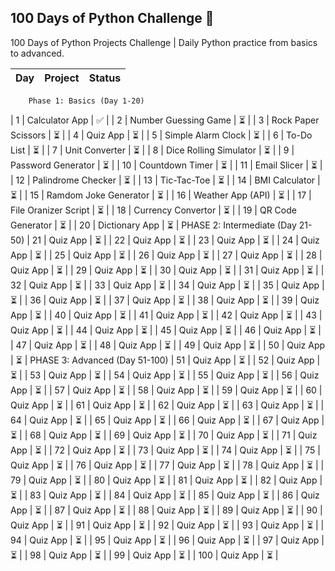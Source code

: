 ## 100 Days of Python Challenge 🚀
100 Days of Python Projects Challenge | Daily Python practice from basics to advanced.

| Day | Project | Status |
|-----|----------|--------|
        Phase 1: Basics (Day 1-20)
| 1   | Calculator App | ✅ |
| 2   | Number Guessing Game | ⏳ |
| 3   | Rock Paper Scissors | ⏳ |
| 4   | Quiz App | ⏳ |
| 5   | Simple Alarm Clock | ⏳ |
| 6   | To-Do List | ⏳ |
| 7   | Unit Converter | ⏳ |
| 8   | Dice Rolling Simulator | ⏳ |
| 9   | Password Generator | ⏳ |
| 10  | Countdown Timer | ⏳ |
| 11  | Email Slicer | ⏳ |
| 12  | Palindrome Checker | ⏳ |
| 13  | Tic-Tac-Toe | ⏳ |
| 14  | BMI Calculator | ⏳ |
| 15  | Ramdom Joke Generator | ⏳ |
| 16  | Weather App (API) | ⏳ |
| 17  | File Oranizer Script | ⏳ |
| 18  | Currency Convertor | ⏳ |
| 19  | QR Code Generator | ⏳ |
| 20  | Dictionary App | ⏳ |
        PHASE 2: Intermediate (Day 21-50)
| 21  | Quiz App | ⏳ |
| 22  | Quiz App | ⏳ |
| 23  | Quiz App | ⏳ |
| 24  | Quiz App | ⏳ |
| 25  | Quiz App | ⏳ |
| 26  | Quiz App | ⏳ |
| 27  | Quiz App | ⏳ |
| 28  | Quiz App | ⏳ |
| 29  | Quiz App | ⏳ |
| 30  | Quiz App | ⏳ |
| 31  | Quiz App | ⏳ |
| 32  | Quiz App | ⏳ |
| 33  | Quiz App | ⏳ |
| 34  | Quiz App | ⏳ |
| 35  | Quiz App | ⏳ |
| 36  | Quiz App | ⏳ |
| 37  | Quiz App | ⏳ |
| 38  | Quiz App | ⏳ |
| 39  | Quiz App | ⏳ |
| 40  | Quiz App | ⏳ |
| 41  | Quiz App | ⏳ |
| 42  | Quiz App | ⏳ |
| 43  | Quiz App | ⏳ |
| 44  | Quiz App | ⏳ |
| 45  | Quiz App | ⏳ |
| 46  | Quiz App | ⏳ |
| 47  | Quiz App | ⏳ |
| 48  | Quiz App | ⏳ |
| 49  | Quiz App | ⏳ |
| 50  | Quiz App | ⏳ |
        PHASE 3: Advanced (Day 51-100)
| 51  | Quiz App | ⏳ |
| 52  | Quiz App | ⏳ |
| 53  | Quiz App | ⏳ |
| 54  | Quiz App | ⏳ |
| 55  | Quiz App | ⏳ |
| 56  | Quiz App | ⏳ |
| 57  | Quiz App | ⏳ |
| 58  | Quiz App | ⏳ |
| 59  | Quiz App | ⏳ |
| 60  | Quiz App | ⏳ |
| 61  | Quiz App | ⏳ |
| 62  | Quiz App | ⏳ |
| 63  | Quiz App | ⏳ |
| 64  | Quiz App | ⏳ |
| 65  | Quiz App | ⏳ |
| 66  | Quiz App | ⏳ |
| 67  | Quiz App | ⏳ |
| 68  | Quiz App | ⏳ |
| 69  | Quiz App | ⏳ |
| 70  | Quiz App | ⏳ |
| 71  | Quiz App | ⏳ |
| 72  | Quiz App | ⏳ |
| 73  | Quiz App | ⏳ |
| 74  | Quiz App | ⏳ |
| 75  | Quiz App | ⏳ |
| 76  | Quiz App | ⏳ |
| 77  | Quiz App | ⏳ |
| 78  | Quiz App | ⏳ |
| 79  | Quiz App | ⏳ |
| 80  | Quiz App | ⏳ |
| 81  | Quiz App | ⏳ |
| 82  | Quiz App | ⏳ |
| 83  | Quiz App | ⏳ |
| 84  | Quiz App | ⏳ |
| 85  | Quiz App | ⏳ |
| 86  | Quiz App | ⏳ |
| 87  | Quiz App | ⏳ |
| 88  | Quiz App | ⏳ |
| 89  | Quiz App | ⏳ |
| 90  | Quiz App | ⏳ |
| 91  | Quiz App | ⏳ |
| 92  | Quiz App | ⏳ |
| 93  | Quiz App | ⏳ |
| 94  | Quiz App | ⏳ |
| 95  | Quiz App | ⏳ |
| 96  | Quiz App | ⏳ |
| 97  | Quiz App | ⏳ |
| 98  | Quiz App | ⏳ |
| 99  | Quiz App | ⏳ |
| 100 | Quiz App | ⏳ |
